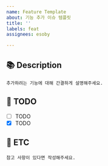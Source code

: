 ```yaml
---
name: Feature Template
about: 기능 추가 이슈 템플릿
title: ''
labels: feat
assignees: esoby

---
```


## 📚 Description 

`추가하려는 기능에 대해 간결하게 설명해주세요.`

## 📝 TODO 

- [ ] TODO
- [x] TODO

## 📍 ETC 

`참고 사항이 있다면 작성해주세요.`
